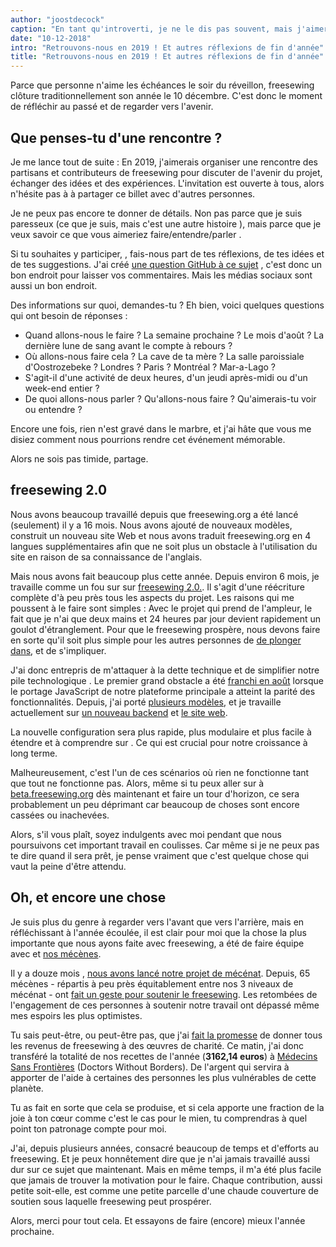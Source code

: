 ```yaml
---
author: "joostdecock"
caption: "En tant qu'introverti, je ne le dis pas souvent, mais j'aimerais vraiment vous rencontrer."
date: "10-12-2018"
intro: "Retrouvons-nous en 2019 ! Et autres réflexions de fin d'année"
title: "Retrouvons-nous en 2019 ! Et autres réflexions de fin d'année"
---
```



Parce que personne n'aime les échéances le soir du réveillon, freesewing clôture traditionnellement son année le 10 décembre. C'est donc le moment de réfléchir au passé et de regarder vers l'avenir.

## Que penses-tu d'une rencontre ?

Je me lance tout de suite : En 2019, j'aimerais organiser une rencontre des partisans et contributeurs de freesewing pour discuter de l'avenir du projet, échanger des idées et des expériences. L'invitation est ouverte à tous, alors n'hésite pas à à partager ce billet avec d'autres personnes.

Je ne peux pas encore te donner de détails. Non pas parce que je suis paresseux (ce que je suis, mais c'est une autre histoire ), mais parce que je veux savoir ce que vous aimeriez faire/entendre/parler .

Si tu souhaites y participer, , fais-nous part de tes réflexions, de tes idées et de tes suggestions. J'ai créé [une question GitHub à ce sujet](https://github.com/freesewing/meetup/issues/1) , c'est donc un bon endroit pour laisser vos commentaires. Mais les médias sociaux sont aussi un bon endroit.

Des informations sur quoi, demandes-tu ? Eh bien, voici quelques questions qui ont besoin de réponses :

 - Quand allons-nous le faire ? La semaine prochaine ? Le mois d'août ? La dernière lune de sang avant le compte à rebours ?
 - Où allons-nous faire cela ? La cave de ta mère ? La salle paroissiale d'Oostrozebeke ? Londres ? Paris ? Montréal ? Mar-a-Lago ?
 - S'agit-il d'une activité de deux heures, d'un jeudi après-midi ou d'un week-end entier ?
 - De quoi allons-nous parler ? Qu'allons-nous faire ? Qu'aimerais-tu voir ou entendre ?


Encore une fois, rien n'est gravé dans le marbre, et j'ai hâte que vous me disiez comment nous pourrions rendre cet événement mémorable.

Alors ne sois pas timide, partage.

## freesewing 2.0

Nous avons beaucoup travaillé depuis que freesewing.org a été lancé (seulement) il y a 16 mois. Nous avons ajouté de nouveaux modèles, construit un nouveau site Web et nous avons traduit freesewing.org en 4 langues supplémentaires afin que ne soit plus un obstacle à l'utilisation du site en raison de sa connaissance de l'anglais.

Mais nous avons fait beaucoup plus cette année. Depuis environ 6 mois, je travaille comme un fou sur sur [freesewing 2.0.](https://github.com/freesewing/freesewing). Il s'agit d'une réécriture complète d'à peu près tous les aspects du projet. Les raisons qui me poussent à le faire sont simples : Avec le projet qui prend de l'ampleur, le fait que je n'ai que deux mains et 24 heures par jour devient rapidement un goulot d'étranglement. Pour que le freesewing prospère, nous devons faire en sorte qu'il soit plus simple pour les autres personnes de [de plonger dans](https://developer.freesewing.org), et de s'impliquer.

J'ai donc entrepris de m'attaquer à la dette technique et de simplifier notre pile technologique . Le premier grand obstacle a été [franchi en août](/blog/announcing-freesewing-library) lorsque le portage JavaScript de notre plateforme principale a atteint la parité des fonctionnalités. Depuis, j'ai porté [plusieurs modèles](https://github.com/freesewing/patterns), et je travaille actuellement sur [un nouveau backend](https://github.com/freesewing/backend) et [le site web](https://github.com/freesewing/website).

La nouvelle configuration sera plus rapide, plus modulaire et plus facile à étendre et à comprendre sur . Ce qui est crucial pour notre croissance à long terme.

Malheureusement, c'est l'un de ces scénarios où rien ne fonctionne tant que tout ne fonctionne pas. Alors, même si tu peux aller sur à [beta.freesewing.org](https://beta.freesewing.org) dès maintenant et faire un tour d'horizon, ce sera probablement un peu déprimant car beaucoup de choses sont encore cassées ou inachevées.

Alors, s'il vous plaît, soyez indulgents avec moi pendant que nous poursuivons cet important travail en coulisses. Car même si je ne peux pas te dire quand il sera prêt, je pense vraiment que c'est quelque chose qui vaut la peine d'être attendu.

## Oh, et encore une chose

Je suis plus du genre à regarder vers l'avant que vers l'arrière, mais en réfléchissant à l'année écoulée, il est clair pour moi que la chose la plus importante que nous ayons faite avec freesewing, a été de faire équipe avec et [nos mécènes](/community/who/patrons).

Il y a douze mois , [nous avons lancé notre projet de mécénat](/blog/calling-all-patrons). Depuis, 65 mécènes - répartis à peu près équitablement entre nos 3 niveaux de mécénat - ont [fait un geste pour soutenir le freesewing](/patrons/join). Les retombées de l'engagement de ces personnes à soutenir notre travail ont dépassé même mes espoirs les plus optimistes.

Tu sais peut-être, ou peut-être pas, que j'ai [fait la promesse](/docs/various/pledge) de donner tous les revenus de freesewing à des œuvres de charité. Ce matin, j'ai donc transféré la totalité de nos recettes de l'année (**3162,14 euros**) à [Médecins Sans Frontières](https://www.msf.org/) (Doctors Without Borders). De l'argent qui servira à apporter de l'aide à certaines des personnes les plus vulnérables de cette planète.

Tu as fait en sorte que cela se produise, et si cela apporte une fraction de la joie à ton cœur comme c'est le cas pour le mien, tu comprendras à quel point ton patronage compte pour moi.

J'ai, depuis plusieurs années, consacré beaucoup de temps et d'efforts au freesewing. Et je peux honnêtement dire que je n'ai jamais travaillé aussi dur sur ce sujet que maintenant. Mais en même temps, il m'a été plus facile que jamais de trouver la motivation pour le faire. Chaque contribution, aussi petite soit-elle, est comme une petite parcelle d'une chaude couverture de soutien sous laquelle freesewing peut prospérer.

Alors, merci pour tout cela. Et essayons de faire (encore) mieux l'année prochaine.

